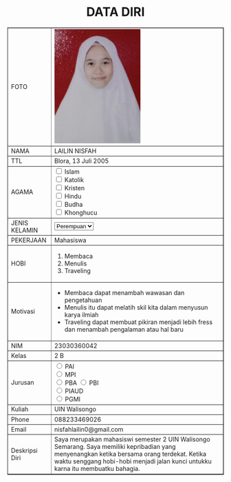<!DOCTYPE html>
<html>
<head>
<title>BIODATA LAILIN</title>
</head>
<body>
<h1 align="center">DATA DIRI</h1>
<table width="745" border="1" cellspacing="0" cellpadding="5" align="center">
<td>FOTO</td>
<td> <img src="Lailin Comell.jpeg" width="200px" height="265px"></td>
</tr>
</tr>
<tr>
<td>NAMA</td>
<td>LAILIN NISFAH</td>
</tr>
<tr>
  <td>TTL</td>
  <td>Blora, 13 Juli 2005</td>
  </tr>
  <tr>
    <td>AGAMA</td>
    <td><input type="checkbox" id="vehicle1" name="vehicle1" value="Bike">
      <label for="vehicle1"> Islam</label><br>
      <input type="checkbox" id="vehicle2" name="vehicle2" value="Car">
      <label for="vehicle1"> Katolik</label><br>
      <input type="checkbox" id="vehicle2" name="vehicle2" value="Car">
      <label for="vehicle2"> Kristen</label><br>
      <input type="checkbox" id="vehicle3" name="vehicle3" value="Boat">
      <label for="vehicle3"> Hindu</label><br>
      <input type="checkbox" id="vehicle1" name="vehicle1" value="Bike">
      <label for="vehicle1"> Budha</label><br>
      <input type="checkbox" id="vehicle2" name="vehicle2" value="Car">
      <label for="vehicle2"> Khonghucu</label><br>
        </select>
        </form></td>
    </tr>
    <tr>
      <td>JENIS KELAMIN</td>
      <td><form action="proses.php" method="get">
          <select name='jenis kelamin'>
            <option value='Perempuan'>Perempuan</option>
            <option value='Laki-laki'>Laki-laki</option>
          </select></form></td>
      </tr>
      <tr>
        <td>PEKERJAAN</td>
        <td>Mahasiswa</td>
        </tr>
        <tr>
          <td>HOBI</td>
          <td><ol>
              <li>Membaca</li>
              <li>Menulis</li>
              <li>Traveling</li>
            </ol></td>
          </tr>
          <tr>
            <td>Motivasi</td>
            <td><ul>
                <li>Membaca dapat menambah wawasan dan pengetahuan </li>
                <li>Menulis itu dapat melatih skil kita dalam menyusun karya ilmiah </li>
                <li>Traveling dapat membuat pikiran menjadi lebih fress dan menambah pengalaman atau hal baru</li>
            </ul></td>
            </tr>
            <tr>
              <td>NIM</td>
              <td>23030360042</td>
              </tr>
              <tr>
              <td>Kelas</td>
              <td>2 B</td>
              </tr>
             <tr>
              <td>Jurusan</td>
              <td> <input type="radio" id="PAI" name="fav_language" value="PAI">
                <label for="PAI">PAI</label><br>
                <input type="radio" id="MPI" name="fav_language" value="MPI">
                <label for="MPI">MPI</label><br>
                <input type="radio" id="PBA" name="fav_language" value="PBA">
                <label for="PBA">PBA</label>
                <input type="radio" id="PBI" name="fav_language" value="PBI">
                <label for="PBI">PBI</label><br>
                <input type="radio" id="PIAUD" name="fav_language" value="PIAUD">
                <label for="PIAUD">PIAUD</label><br>
                <input type="radio" id="PGMI" name="fav_language" value="PGMI">
                <label for="PGMI">PGMI</label></td>
              </tr>
              <tr>
              <td>Kuliah</td>
              <td>UIN Walisongo</td>
              </tr>
              <tr>
              <td>Phone</td>
              <td>088233469026</td>
              </tr>
              <tr>
              <td>Email</td>
              <td>nisfahlailin0@gmail.com</td>
              </tr>
              <tr>
              <td>Deskripsi Diri</td>
              <td>Saya merupakan mahasiswi semester 2 UIN Walisongo Semarang. Saya memiliki kepribadian yang menyenangkan ketika bersama orang terdekat. Ketika waktu senggang hobi-hobi menjadi jalan kunci untukku karna itu membuatku bahagia.    </td>
              </tr>
              </table>
              </body>
              </html>
